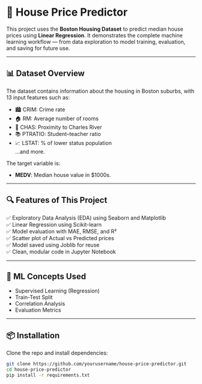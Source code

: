 # 🏡 House Price Predictor

This project uses the **Boston Housing Dataset** to predict median house prices using  **Linear Regression**. It demonstrates the complete machine learning workflow — from data exploration to model training, evaluation, and saving for future use.

---

## 📊 Dataset Overview

The dataset contains information about the housing in Boston suburbs, with 13 input features such as:
- 🏙️ CRIM: Crime rate
- 🏠 RM: Average number of rooms
- 🌊 CHAS: Proximity to Charles River
- 📚 PTRATIO: Student–teacher ratio
- 📈 LSTAT: % of lower status population  
...and more.

The target variable is:
- **MEDV**: Median house value in $1000s.

---

## 🔍 Features of This Project

✅ Exploratory Data Analysis (EDA) using Seaborn and Matplotlib  
✅ Linear Regression using Scikit-learn  
✅ Model evaluation with MAE, RMSE, and R²  
✅ Scatter plot of Actual vs Predicted prices  
✅ Model saved using Joblib for reuse  
✅ Clean, modular code in Jupyter Notebook

---

## 🧠 ML Concepts Used

- Supervised Learning (Regression)
- Train-Test Split
- Correlation Analysis
- Evaluation Metrics

---

## 📦 Installation

Clone the repo and install dependencies:
```bash
git clone https://github.com/yourusername/house-price-predictor.git
cd house-price-predictor
pip install -r requirements.txt
